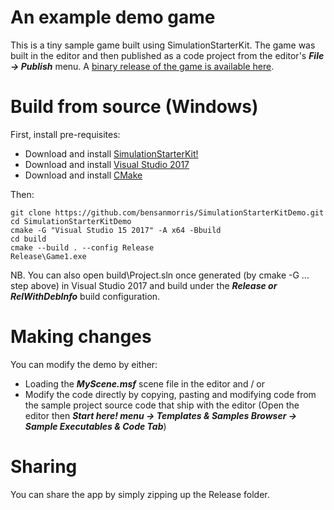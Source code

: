 # An example demo game

This is a tiny sample game built using SimulationStarterKit. The game was built in the editor and then published as a code project from the editor's ***File -> Publish*** menu. 
A [binary release of the game is available here](https://benmorris.itch.io/sample-game).

# Build from source (Windows)

First, install pre-requisites:

- Download and install [SimulationStarterKit!](http://www.fireflytech.org)
- Download and install [Visual Studio 2017](https://visualstudio.microsoft.com/vs/older-downloads/)
- Download and install [CMake](https://cmake.org/download/)

Then:

```
git clone https://github.com/bensanmorris/SimulationStarterKitDemo.git
cd SimulationStarterKitDemo
cmake -G "Visual Studio 15 2017" -A x64 -Bbuild
cd build
cmake --build . --config Release
Release\Game1.exe
```
NB. You can also open build\Project.sln once generated (by cmake -G ... step above) in Visual Studio 2017 and build under the ***Release or RelWithDebInfo*** build configuration.

# Making changes
You can modify the demo by either:
- Loading the ***MyScene.msf*** scene file in the editor and / or
- Modify the code directly by copying, pasting and modifying code from the sample project source code that ship with the editor (Open the editor then ***Start here! menu -> Templates & Samples Browser -> Sample Executables & Code Tab***)

# Sharing
You can share the app by simply zipping up the Release folder.
